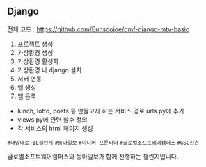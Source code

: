 ## Django

전체 코드 : https://github.com/Eunsoojoe/dmf-django-mtv-basic

  1. 프로젝트 생성
  2. 가상환경 생성
  3. 가상환경 활성화
  4. 가상환경 내 django 설치
  5. 서버 연동
  6. 앱 생성
  7. 앱 등록

  - lunch, lotto, posts 등 만들고자 하는 서비스 경로 urls.py에 추가
  - views.py에 관련 함수 정의
  - 각 서비스의 html 페이지 생성

 
 
 
 
  `#내맘대로TIL챌린지` `#동아일보` `#미디어 프론티어` `#글로벌소프트웨어캠퍼스` `#GSC신촌`

  글로벌소프트웨어캠퍼스와 동아일보가 함께 진행하는 챌린지입니다.